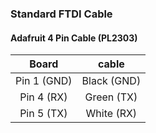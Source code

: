 ### Standard FTDI Cable

#### Adafruit 4 Pin Cable (PL2303)

|Board|cable|
|:-:|:-:|
|Pin 1 (GND)|Black (GND)|
|Pin 4 (RX)|Green (TX)|
|Pin 5 (TX)|White (RX)|

